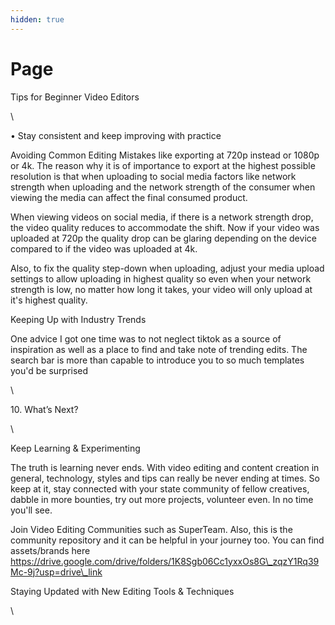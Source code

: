 ```yaml
---
hidden: true
---
```


# Page

&#x20;Tips for Beginner Video Editors

\


• Stay consistent and keep improving with practice

Avoiding Common Editing Mistakes like exporting at 720p instead or 1080p or 4k. The reason why it is of importance to export at the highest possible resolution is that when uploading to social media factors like network strength when uploading and the network strength of the consumer when viewing the media can affect the final consumed product.

When viewing videos on social media, if there is a network strength drop, the video quality reduces to accommodate the shift. Now if your video was uploaded at 720p the quality drop can be glaring depending on the device compared to if the video was uploaded at 4k.

Also, to fix the quality step-down when uploading, adjust your media upload settings to allow uploading in highest quality so even when your network strength is low, no matter how long it takes, your video will only upload at it's highest quality.

Keeping Up with Industry Trends

One advice I got one time was to not neglect tiktok as a source of inspiration as well as a place to find and take note of trending edits. The search bar is more than capable to introduce you to so much templates you'd be surprised

\


10\. What’s Next?

\


Keep Learning & Experimenting

The truth is learning never ends. With video editing and content creation in general, technology, styles and tips can really be never ending at times. So keep at it, stay connected with your state community of fellow creatives, dabble in more bounties, try out more projects, volunteer even. In no time you'll see.

Join Video Editing Communities such as SuperTeam. Also, this is the community repository and it can be helpful in your journey too. You can find assets/brands here https://drive.google.com/drive/folders/1K8Sgb06Cc1yxxOs8G\_zqzY1Rq39Mc-9j?usp=drive\_link

Staying Updated with New Editing Tools & Techniques

\
